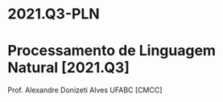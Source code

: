 # 2021.Q3-PLN
# Processamento de Linguagem Natural [2021.Q3]

Prof. Alexandre Donizeti Alves
UFABC [CMCC]
